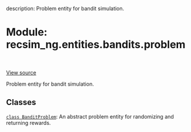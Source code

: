 description: Problem entity for bandit simulation.

<div itemscope itemtype="http://developers.google.com/ReferenceObject">
<meta itemprop="name" content="recsim_ng.entities.bandits.problem" />
<meta itemprop="path" content="Stable" />
</div>

# Module: recsim_ng.entities.bandits.problem

<!-- Insert buttons and diff -->

<table class="tfo-notebook-buttons tfo-api nocontent" align="left">

</table>

<a target="_blank" href="https://github.com/google-research/recsim_ng/tree/master/recsim_ng/entities/bandits/problem.py">View
source</a>

Problem entity for bandit simulation.

## Classes

[`class BanditProblem`](../../../recsim_ng/entities/bandits/problem/BanditProblem.md):
An abstract problem entity for randomizing and returning rewards.
